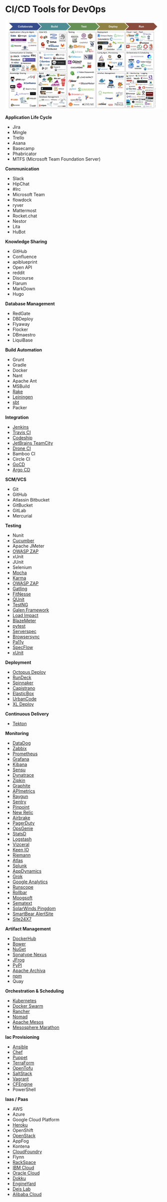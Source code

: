 # CI/CD Tools for DevOps

![Continuous Delivery Landscape](ContinuousDeliveryToolLandscape.jpeg)

**Application Life Cycle**
* Jira
* Mingle
* Trello
* Asana
* Basecamp
* Phabricator
* MTFS (Microsoft Team Foundation Server)

**Communication**
* Slack
* HipChat
* #Irc
* Microsoft Team
* flowdock
* ryver
* Mattermost
* Rocket.chat
* Nestor
* Lita
* HuBot

**Knowledge Sharing**
* GitHub
* Confluence
* apiblueprint
* Open API
* reddit
* Discourse
* Flarum
* MarkDown
* Hugo

**Database Management**
* RedGate
* DBDeploy
* Flyaway
* Flocker
* DBmaestro
* LiquiBase

**Build Automation**
* Grunt
* Gradle
* Docker
* Nant
* Apache Ant
* MSBuild
* [Rake](https://ruby.github.io/rake/)
* [Leiningen](https://leiningen.org/)
* [sbt](https://www.scala-sbt.org/)
* Packer

**Integration**
* [Jenkins](https://www.jenkins.io/)
* [Travis CI](https://www.travis-ci.com/)
* [Codeship](https://www.cloudbees.com/products/codeship)
* [JetBrains TeamCity](https://www.jetbrains.com/teamcity/)
* [Drone CI](https://www.drone.io/)
* Bamboo CI
* Circle CI
* [GoCD](https://www.gocd.org/index.html) 
* [Argo CD](https://argo-cd.readthedocs.io/)

**SCM/VCS**
* Git
* GitHub
* Atlassin Bitbucket
* GitBucket
* GitLab
* Mercurial

**Testing**
* Nunit
* [Cucumber](https://cucumber.io/)
* Apache JMeter
* [OWASP ZAP](https://www.zaproxy.org/)
* xUnit
* JUnit
* Selenium
* [Mocha](https://mochajs.org/)
* [Karma](https://karma-runner.github.io/)
* [OWASP ZAP](https://www.zaproxy.org/)
* [Gatling](https://gatling.io/)
* [FitNesse](https://fitnesse.org/)
* [QUnit](https://qunitjs.com/)
* [TestNG](https://testng.org/)
* [Galen Framework](http://galenframework.com/)
* [Load Impact](https://loadimpact.com/)
* [BlazeMeter](https://www.blazemeter.com/)
* [pytest](https://pytest.org/)
* [Serverspec](https://serverspec.org/)
* [Browsersync](https://browsersync.io/)
* [Pa11y](https://pa11y.org/)
* [SpecFlow](https://specflow.org/)
* [xUnit](https://xunit.net/)

**Deployment**
* [Octopus Deploy](https://octopus.com/)
* [RunDeck](https://www.rundeck.com/)
* [Spinnaker](https://spinnaker.io/)
* [Capistrano](https://capistranorb.com/)
* [ElasticBox](https://plugins.jenkins.io/elasticbox)
* [UrbanCode](https://www.ibm.com/products/urbancode)
* [XL Deploy](https://legacydocs.xebialabs.com/xl-deploy/)

**Continuous Delivery**
* [Tekton](https://tekton.dev/)

**Monitoring**
* [DataDog](https://www.datadoghq.com/)
* [Zabbix](https://www.zabbix.com/index)
* [Prometheus](https://prometheus.io/)
* [Grafana](https://grafana.com/)
* [Kibana](https://www.elastic.co/kibana)
* [Sensu](https://sensu.io/)
* [Dynatrace](https://www.dynatrace.com/)
* [Zipkin](https://zipkin.io/)
* [Graphite](https://graphiteapp.org/)
* [APImetrics](https://apimetrics.io/)
* [Raygun](https://raygun.com/)
* [Sentry](https://sentry.io/)
* [Pinpoint](https://pinpoint-apm.github.io/pinpoint/)
* [New Relic](https://newrelic.com/)
* [Airbrake](https://www.airbrake.io/)
* [PagerDuty](https://www.pagerduty.com/)
* [OpsGenie](https://www.atlassian.com/software/opsgenie)
* [StatsD](https://github.com/statsd/statsd)
* [Logstash](https://www.elastic.co/logstash)
* [Vizceral](https://github.com/Netflix/vizceral)
* [Keen IO](https://keen.io/)
* [Riemann](https://riemann.io/)
* [Atlas](https://netflix.github.io/atlas-docs/)
* [Splunk](https://splunk.com/en_us/products/infrastructure-monitoring.html)
* [AppDynamics](https://www.appdynamics.com/)
* [Grok](https://grokstream.com/)
* [Google Analytics](https://marketingplatform.google.com/)
* [Runscope](https://www.runscope.com/)
* [Rollbar](https://rollbar.com/)
* [Moogsoft](https://www.moogsoft.com/)
* [Sematext](https://sematext.com/)
* [SolarWinds Pingdom](https://www.solarwinds.com/pingdom)
* [SmartBear AlertSite](https://smartbear.com/product/alertsite/web-monitoring/)
* [Site24X7](https://www.site24x7.com/)

**Artifact Management**
* [DockerHub](https://hub.docker.com/)
* [Bower](https://bower.io/)
* [NuGet](https://www.nuget.org/)
* [Sonatype Nexus](https://www.sonatype.com/products/sonatype-nexus-oss)
* [JFrog](https://jfrog.com/artifactory/)
* [PyPI](https://pypi.org/)
* [Apache Archiva](https://archiva.apache.org/)
* [npm](https://www.npmjs.com/)
* Quay

**Orchestration & Scheduling**
* [Kubernetes](https://kubernetes.io/)
* [Docker Swarm](https://www.docker.com)
* [Rancher](https://www.rancher.com/)
* [Nomad](https://www.nomadproject.io/)
* [Apache Mesos](https://mesos.apache.org/)
* [Mesosphere Marathon](https://mesosphere.github.io/marathon/)

**Iac Provisioning**
* [Ansible](https://www.ansible.com/)
* [Chef](https://www.chef.io/)
* [Puppet](https://www.puppet.com/)
* [TerraForm](https://www.terraform.io/)
* [OpenTofu](https://opentofu.org/)
* [SaltStack](https://saltproject.io/index.html)
* [Vagrant](https://www.vagrantup.com/)
* [CFEngine](https://cfengine.com/)
* PowerShell

**Iaas / Paas**
* AWS
* Azure
* Google Cloud Platform
* [Heroku](https://www.heroku.com/)
* OpenShift
* [OpenStack](https://www.openstack.org/)
* AppFog
* Kontena
* [CloudFoundry](https://www.cloudfoundry.org/)
* Flynn
* [RackSpace](https://www.rackspace.com/)
* [IBM Cloud](https://cloud.ibm.com)
* [Oracle Cloud](https://www.oracle.com/cloud/)
* [Dokku](https://dokku.com/)
* [EngineYard](https://www.engineyard.com/)
* [Deis Lab](https://deislabs.io/)
* [Alibaba Cloud](https://www.alibabacloud.com/)
